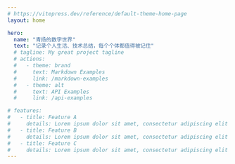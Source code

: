 ```yaml
---
# https://vitepress.dev/reference/default-theme-home-page
layout: home

hero:
  name: "青扬的数字世界"
  text: "记录个人生活、技术总结，每个个体都值得被记住"
  # tagline: My great project tagline
  # actions:
  #   - theme: brand
  #     text: Markdown Examples
  #     link: /markdown-examples
  #   - theme: alt
  #     text: API Examples
  #     link: /api-examples

# features:
#   - title: Feature A
#     details: Lorem ipsum dolor sit amet, consectetur adipiscing elit
#   - title: Feature B
#     details: Lorem ipsum dolor sit amet, consectetur adipiscing elit
#   - title: Feature C
#     details: Lorem ipsum dolor sit amet, consectetur adipiscing elit
---
```


